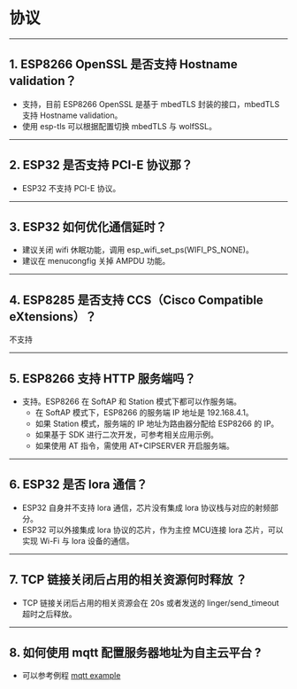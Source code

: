 # 协议

<style>
body {counter-reset: h2}
  h2 {counter-reset: h3}
  h2:before {counter-increment: h2; content: counter(h2) ". "}
  h3:before {counter-increment: h3; content: counter(h2) "." counter(h3) ". "}
  h2.nocount:before, h3.nocount:before, { content: ""; counter-increment: none }
</style>

---

## ESP8266 OpenSSL 是否⽀持 Hostname validation？

- ⽀持，目前 ESP8266 OpenSSL 是基于 mbedTLS 封装的接口，mbedTLS 支持 Hostname validation。
- 使用 esp-tls 可以根据配置切换 mbedTLS 与 wolfSSL。

---

## ESP32 是否⽀持 PCI-E 协议那？

- ESP32 不支持 PCI-E 协议。

---

## ESP32 如何优化通信延时？

- 建议关闭 wifi 休眠功能，调用 esp_wifi_set_ps(WIFI_PS_NONE)。
- 建议在 menucongfig 关掉 AMPDU 功能。

---

## ESP8285 是否⽀持 CCS（Cisco Compatible eXtensions）？

不支持

---

## ESP8266 ⽀持 HTTP 服务端吗？

- ⽀持。ESP8266 在 SoftAP 和 Station 模式下都可以作服务端。
  - 在 SoftAP 模式下，ESP8266 的服务端 IP 地址是 192.168.4.1。
  - 如果 Station 模式，服务端的 IP 地址为路由器分配给 ESP8266 的 IP。
  - 如果基于 SDK 进行⼆次开发，可参考相关应用示例。
  - 如果使⽤ AT 指令，需使⽤ AT+CIPSERVER 开启服务端。

---

## ESP32 是否 lora 通信？

- ESP32 自身并不支持 lora 通信，芯片没有集成 lora 协议栈与对应的射频部分。
- ESP32 可以外接集成 lora 协议的芯⽚，作为主控 MCU连接 lora 芯片，可以实现 Wi-Fi 与 lora 设备的通信。

---

## TCP 链接关闭后占用的相关资源何时释放 ？

- TCP 链接关闭后占用的相关资源会在 20s 或者发送的 linger/send_timeout 超时之后释放。

---

## 如何使用 mqtt 配置服务器地址为自主云平台 ?

- 可以参考例程 [mqtt example](https://github.com/espressif/esp-idf/tree/master/examples/protocols/mqtt)
